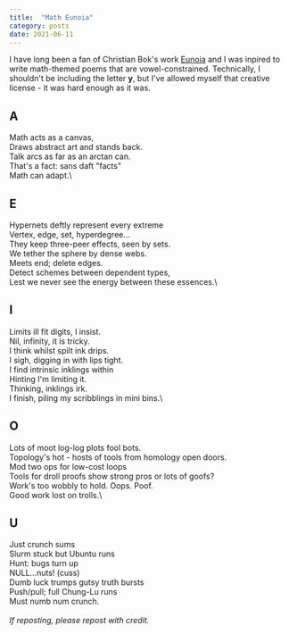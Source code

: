 ```yaml
---
title:  "Math Eunoia"
category: posts
date: 2021-06-11
---
```


I have long been a fan of Christian Bok's work [Eunoia](https://en.wikipedia.org/wiki/Eunoia_(book)) and I was inpired to write math-themed poems that are vowel-constrained. Technically, I shouldn't be including the letter **y**, but I've allowed myself that creative license - it was hard enough as it was.

## A
Math acts as a canvas,\
Draws abstract art and stands back.\
Talk arcs as far as an arctan can.\
That's a fact: sans daft "facts"\
Math can adapt.\

## E
Hypernets deftly represent every extreme\
Vertex, edge, set, hyperdegree...\
They keep three-peer effects, seen by sets.\
We tether the sphere by dense webs.\
Meets end; delete edges.\
Detect schemes between dependent types,\
Lest we never see the energy between these essences.\

## I
Limits ill fit digits, I insist.\
Nil, infinity, it is tricky.\
I think whilst spilt ink drips.\
I sigh, digging in with lips tight.\
I find intrinsic inklings within\
Hinting I'm limiting it.\
Thinking, inklings irk.\
I finish, piling my scribblings in mini bins.\

 ## O
Lots of moot log-log plots fool bots.\
Topology's hot - hosts of tools from homology open doors.\
Mod two ops for low-cost loops\
Tools for droll proofs show strong pros or lots of goofs?\
Work's too wobbly to hold. Oops. Poof.\
Good work lost on trolls.\

## U
Just crunch sums\
Slurm stuck but Ubuntu runs\
Hunt: bugs turn up\
NULL...nuts! (cuss)\
Dumb luck trumps gutsy truth bursts\
Push/pull; full Chung-Lu runs\
Must numb num crunch.\
\
*If reposting, please repost with credit.*